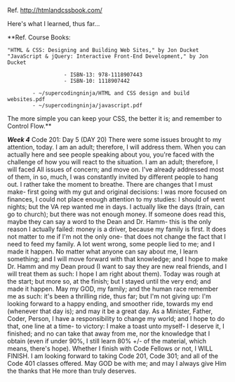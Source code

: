 Ref. http://htmlandcssbook.com/

Here's what I learned, thus far...

  **Ref. Course Books:

    "HTML & CSS: Designing and Building Web Sites," by Jon Ducket
    "JavaScript & jQuery: Interactive Front-End Development," by Jon Ducket

                      - ISBN-13: 978-1118907443
                      - ISBN-10: 1118907442

            - ~/supercodingninja/HTML and CSS design and build websites.pdf
            - ~/supercodingninja/javascript.pdf

  The more simple you can keep your CSS, the better it is; and remember to Control Flow.**

***Week 4***
Code 201: Day 5 (DAY 20)
There were some issues brought to my attention, today.  I am an adult; therefore, I will address them.  When you can actually here and see people speaking about you, you're faced with the challenge of how you will react to the situation.  I am an adult; therefore, I will faced All issues of concern; and move on.  I've already addressed most of them, in so, much, I was constantly invited by different people to hang out.  I rather take the moment to breathe.  There are changes that I must make- first going with my gut and original decisions: I was more focused on finances, I could not place enough attention to my studies: I should of went nights; but the VA rep wanted me in days.  I actually like the days (train, can go to church); but there was not enough money.  If someone does read this, maybe they can say a word to the Dean and Dr. Hamm- this is the only reason I actually failed: money is a driver, because my family is first.  It does not matter to me if I'm not the only one- that does not change the fact that I need to feed my family.  A lot went wrong, some people lied to me; and I made it happen.  No matter what anyone can say about me, I learn something; and I will move forward with that knowledge; and I hope to make Dr. Hamm and my Dean proud (I want to say they are new real friends, and I will treat them as such: I hope I am right about them).  Today was rough at the start; but more so, at the finish; but I stayed until the very end; and made it happen.  May my GOD, my family; and the human race remember me as such: it's been a thrilling ride, thus far; but I'm not giving up: I'm looking forward to a happy ending, and smoother ride, towards my end (whenever that day is); and may it be a great day.  As a Minister, Father, Coder, Person, I have a responsibility to change my world; and I hope to do that, one line at a time- to victory: I make a toast unto myself- I deserve it, I finished; and no can take that away from me, nor the knowledge that I obtain (even if under 90%, I still learn 80% +/- of the material, which means, there's hope).  Whether I finish with Code Fellows or not, I WILL FINISH.  I am looking forward to taking Code 201, Code 301; and all of the Code 401 classes offered.  May GOD be with me; and may I always give Him the thanks that He more than truly deserves.
